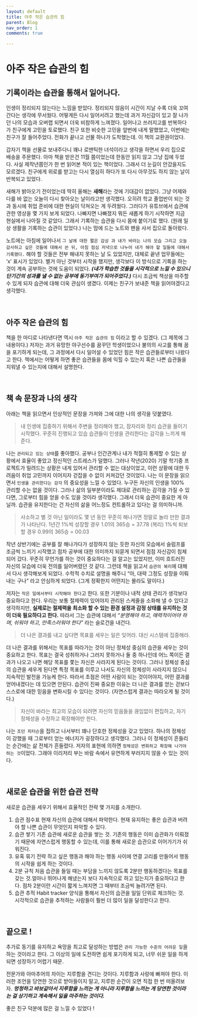 ```yaml
---
layout: default
title: 아주 작은 습관의 힘
parent: Blog
nav_order: 1
comments: true

---
```

# 아주 작은 습관의 힘

## 기록이라는 습관을 통해서 일어나다.

인생이 정리되지 않는다는 느낌을 받았다. 정리되지 않음이 시간이 지날 수록 더욱 꼬여간다는 생각에 무서웠다. 어떻게든 다시 일어서려고 했는데 과거 자신감이 있고 잘 나가던 나의 모습과 오버랩 되면서 더욱 비참하게 느껴졌다. 일어나고 쓰러지고를 반복하다가 친구에게 고민을 토로했다. 친구 또한 비슷한 고민을 앞번에 내게 말했었고, 이번에는 친구가 잘 들어주었다. 전화가 끝나고 선물 하나가 도착했는데. 이 책의 교환권이었다.

갑자기 책을 선물로 보내주다니 꽤나 로맨틱한 녀석이라고 생각을 하면서 우리 집으로 배송을 주문했다. 아마 책을 받은건 11월 쯤이었는데 한동안 읽지 않고 그냥 집에 두었다. 사실 제작년쯤인가 한 번 읽어본 적이 있는 책이었다. 그래서 더 눈길이 안갔을지도 모르겠다. 친구에게 위로를 받고는 다시 열심히 하다가 또 다시 아무것도 하지 않는 날이 반복되고 있었다.

새해가 밝아오기 전이었는데 딱히 올해는 **새해**라는 것에 기대감이 없었다. 그냥 어제와 다를 바 없는 오늘이 다시 찾아오는 날이라고만 생각했다. 오히려 학교 졸업반이 되는 것과 동시에 취업 준비에 대한 현실이 닥쳐오는 게 두려웠다. 그러다가 유튜브에서 습관에 관한 영상을 몇 가지 보게 되었다. 나빠지면 나빠졌지 뭐든 새롭게 하기 시작하면 지금 현실에서 나아질 것 같았다. 그래서 기록하는 습관을 다시 몸에 붙이기로 했다. (원래 일상 생활을 기록하는 습관이 있었다.) 나는 맘에 드는 노트와 팬을 사서 집으로 돌아왔다.

노트에는 아침에 일어나서 `그 날에 대한 짧은 감상 과 내가 바라는 나의 모습 그리고 오늘 감사하고 싶은 것들에 대해서 쓴 뒤, 아침 점심 저녁으로 나누어 내가 해야 할 일들에 대해서 기록했다.` 해야 할 것들은 전부 해내지 못하는 날 도 있었지만, 대체로 끝낸 업무들에는 ‘x’ 표시가 있었다. 별거 아닌 것부터 시작을 했지만, 생각보다 이 방식으로 기록을 하는 것이 계속 공부하는 것에 도움이 되었다. ***(내가 학습한 것들을 시각적으로 느낄 수 있으니 단기간의 성과를 낼 수 없는 공부에 동기부여가 되어주었다.)*** 다시 조금씩 책상을 마주할 수 있게 되자 습관에 대해 더욱 관심이 생겼다. 이제는 친구가 보내준 책을  읽어야겠다고 생각했다.

<br>

## 아주 작은 습관의 힘
책을 한 마디로 나타낸다면 역시 `아주 작은 습관의 힘` 이라고 할 수 있겠다. (그 제목에 그 내용이다.)  저자는 과거 유망한 야구선수를 꿈꾸던 학생이었으나 불의의 사고를 통해 꿈을 포기하게 되는데, 그 과정에서 다시 일어설 수 있었던 힘은 작은 습관들로부터 나왔다고 한다. 책에서는 어떻게 하면 좋은 습관들을 몸에 익힐 수 있는지 혹은 나쁜 습관들을 지워낼 수 있는지에 대해서 설명한다.

<br>

## 책 속 문장과 나의 생각
아래는 책을 읽으면서 인상적인 문장을 가져와 그에 대한 나의 생각을 덧붙였다.

> 내 인생에 집중하기 위해서 주변을 정리해야 했고, 잠자리와 정리 습관을 들이기 시작했다. 꾸준히 진행되고 있습 습관들이 인생을 관리한다는 감각을 느끼게 해준다.

나는 `관리되고 있는 상태`를 좋아했다. 공부나 인간관계나 내가 적절히 통제할 수 있는 상황에서 효율이 좋았고 정신적인 스트레스가 덜했다. 그러나 작년(2020) 기말 학기중 프로젝트가 밀려드는 상황은 내게 있어서 관리할 수 없는 대상이었고, 이런 상황에 대한 두려움이 취업 고민까지 이어지자 걷잡을 수 없이 커져갔던 것이었다. 나는 이 문장을 읽으면서 `인생을 관리한다는 감각` 의 중요성을 느낄 수 있었다. 누구든 자신의 인생을 100% 관리할 수는 없을 것이다. 그러나 삶의 일부분이라도 제대로 관리하는 감각을 가질 수 있다면, 그로부터 힘을 얻을 수도 있을 것이라 생각했다. 그래서 더욱 습관이 중요한 게 아닐까. 습관을 유지한다는 건 자신의 삶을 어느정도 컨트롤하고 있다는 걸 의미하니까.

> 사소하고 별 것 아닌 일이라도 몇 년 동안 꾸준히 해나가면 정말로 놀라 만한 결과가 나타난다.
> 1년간 1%씩 성장할 경우 1.01의 365승 = 37.78 (복리)
>           1%씩 퇴보할 경우 0.99의 365승 = 00.03 

작년 상반기에는 공부를 잘 해나가다가 성장하지 않는 듯한 자신의 모습에서 슬럼프를 조금씩 느끼기 시작했고 점차 공부에 대한 의미까지 되묻게 되면서 점점 자신감이 침체되어 갔다. 꾸준히 무언가를 하는 것이 중요하다는 걸 알고는 있었지만, 이미 흐트러진 자신의 모습에 더욱 전의를 잃어버렸던 것 같다. 그런데 책을 읽고서 `습관의 복리`에 대해서 다시 생각해보게 되었다. 수학적 수치로 설명을 해주니 “아, 대략 그정도 성장을 이뤄내는 구나” 라고 안심하게 되었다. (그게 정확한지 어떤지는 몰라도 말이다.)

저자는 `작은 일에서부터 시작해야 한다`고 한다. 또한 기분이나 내적 상태 관리가 생각보다 중요하다고 한다. 우리는 보통 절제력이 있어야지 관리된 스케줄을 소화해 낼 수 있다고 생각하지만, **실제로는 절제력을 최소화 할 수 있는 환경 설정과 감정 상태를 유지하는 것이 더욱 필요하다고 한다.** 따라서 그는 습관에 대해서 *“분명해야 하고, 매력적이어야 하며, 쉬워야 하고, 만족스러워야 한다”* 라는 슬로건을 내건다.

> 더 나은 결과를 내고 싶다면 목표를 세우는 일은 잊어라. 대신 시스템에 집중해라.

더 나은 결과를 위해서는 목표를 따라가는 것이 아닌 정체성 중심의 습관을 세우는 것이 중요하고 한다. 목표는 결국 성취하거나 그러지 못하거나 둘 중 하나인데 어느 쪽이든 결과가 나오고 나면 해당 목표를 쫓는 자신은 사라지게 된다는 것이다. 그러나 정체성 중심의 습관을 세우게 된다면 특정 목표를 이루고 나서도 자신의 정체성이 사라지지 않으니 지속적인 발전을 가능케 한다. 따라서 초점은 어떤 사람이 되는 것이어야지, 어떤 결과를 얻어내겠다는 데 있으면 안된다. 습관이 진짜 중요한 이유는 더 나은 결과를 얻는 걷보다 스스로에 대한 믿음을 변화시킬 수 있다는 것이다. (자연스럽게 결과는 따라오게 될 것이다.)

> 자신이 바라는 최고의 모습이 되려면 자신의 믿음들을 끊임없이 편집하고, 자기 정체성을 수정하고 확장해야만 한다.

나는 `조던 피터슨`을 접하고 나서부터 꽤나 단호한 정체성을 갖고 있었다. 하나의 정체성이 강했을 때 그로부터 얻는 에너지가 굉장하다고 생각했다. 그러나 이 정체성이 흔들리는 순간에는 삶 전체가 흔들렸다. 저자의 표현에 의하면 `정체성은 변화하고 확장해 나가야 하는 것`이었다. 그래야 이리저리 부는 바람 속에서 유연하게 부러지지 않을 수 있는 것이다.

<br>

## 새로운 습관을 위한 습관 전략
새로운 습관을 세우기 위해서 효율적인 전략 몇 가지를 소개한다.
1. 습관 점수표
현재 자신의 습관에 대해서 파악한다. 현재 유지하는 좋은 습관과 버려야 할 나쁜 습관이 무엇인지 파악할 수 있다.
2. 습관 쌓기
기존 습관에 새로운 습관을 쌓는 것. 기존의 행동은 이미 습관화가 이뤄졌기 때문에 자연스럽게 행동할 수 있는데, 이를 통해 새로운 습관으로 이어가기가 쉬워진다.
3. 유혹 묶기 전략
하고 싶은 행동과 해야 하는 행동 사이에 연결 고리를 만들어서 행동의 시작을 쉽게 하는 것이다.
4. 2분 규칙
처음 습관을 들일 때는 부담을 느끼지 않도록 2분만 행동하겠다는 목표를 갖는 것.얼마나 뛰어나게 해냈는지 보다 지속적으로 하고 있는지가 중요하다고 한다. 점차 2분이란 시간이 짧게 느껴지면 그 때부터 조금씩 늘려가면 된다.
5. 습관 추적
Habit tracker 양식을 통해서 자신의 습관을 일일 단위로 체크하는 것. 시각적으로 습관을 추적하는 사람들이 훨씬 더 많이 일을 달성한다고 한다.

<br>

## 끝으로 !
추가로 동기를 유지하고 욕망을 최고로 달성하는 방법은 `관리 가능한 수준의 어려운 일`을 하는 것이라고 한다. 그 이상의 일에 도전하면 쉽게 포기하게 되고, 너무 쉬운 일을 하게 되면 성장하기 어렵기 때문. 

전문가와 아마추어의 차이는 지루함을 견디는 것이다. 지루함과 사랑에 빠져야 한다. 이러한 조언을 당연한 것으로 받아들이지 말고, 지루한 순간이 오면 직접 한 번 떠올려보자. ***멍청하고 바보같아서 지루함을 느끼는 게 아니라 지루함을 느끼는 게 당연한 것이라는 걸 상기하고 계속해서 일을 마주하는 것이다.***

좋은 친구 덕분에 많은 걸 느낄 수 있었다 !